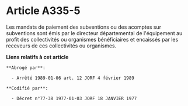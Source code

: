 # Article A335-5

Les mandats de paiement des subventions ou des acomptes sur subventions sont émis par le directeur départemental de
l'équipement au profit des collectivités ou organismes bénéficiaires et encaissés par les receveurs de ces collectivités ou
organismes.

**Liens relatifs à cet article**

	**Abrogé par**:

	  - Arrêté 1989-01-06 art. 12 JORF 4 février 1989

	**Codifié par**:

	  - Décret n°77-38 1977-01-03 JORF 18 JANVIER 1977
